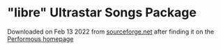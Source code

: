 # "libre" Ultrastar Songs Package

Downloaded on Feb 13 2022 from [sourceforge.net](https://sourceforge.net/projects/performous/files/ultrastar-songs-libre/3/ultrastar-songs-libre-3.zip/download) after finding it on the [Performous homepage](https://performous.org/songs)
